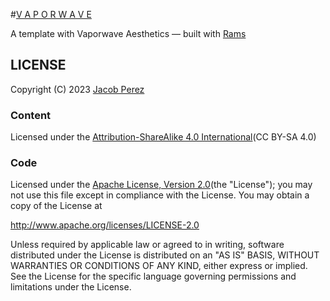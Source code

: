 #[V A P O R W A V E](https://jacobxperez.github.io/vaporwave-aesthetic/)

A template with Vaporwave Aesthetics — built with [Rams](https://github.com/jacobxperez/rams)

## LICENSE

Copyright (C) 2023 [Jacob Perez](https://github.com/jacobxperez)

### Content

Licensed under the [Attribution-ShareAlike 4.0 International](https://creativecommons.org/licenses/by-sa/4.0/)(CC BY-SA 4.0)

### Code

Licensed under the [Apache License, Version 2.0](http://www.apache.org/licenses/LICENSE-2.0)(the "License");
you may not use this file except in compliance with the License.
You may obtain a copy of the License at

http://www.apache.org/licenses/LICENSE-2.0

Unless required by applicable law or agreed to in writing, software
distributed under the License is distributed on an "AS IS" BASIS,
WITHOUT WARRANTIES OR CONDITIONS OF ANY KIND, either express or implied.
See the License for the specific language governing permissions and
limitations under the License.

